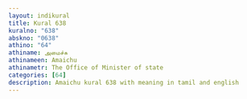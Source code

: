 ```yaml
---
layout: indikural
title: Kural 638
kuralno: "638"
abskno: "0638"
athino: "64"
athiname: அமைச்சு
athinameen: Amaichu
athinametr: The Office of Minister of state
categories: [64]
description: Amaichu kural 638 with meaning in tamil and english 
---
```


